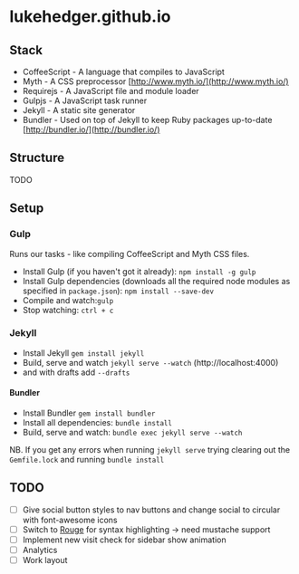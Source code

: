 lukehedger.github.io
====================

## Stack

- CoffeeScript - A language that compiles to JavaScript
- Myth - A CSS preprocessor [http://www.myth.io/](http://www.myth.io/)
- Requirejs - A JavaScript file and module loader
- Gulpjs - A JavaScript task runner
- Jekyll - A static site generator
- Bundler - Used on top of Jekyll to keep Ruby packages up-to-date [http://bundler.io/](http://bundler.io/)

## Structure

TODO

## Setup

### Gulp

Runs our tasks - like compiling CoffeeScript and Myth CSS files.

- Install Gulp (if you haven't got it already): `npm install -g gulp`
- Install Gulp dependencies (downloads all the required node modules as specified in `package.json`): `npm install --save-dev`
- Compile and watch:`gulp`
- Stop watching: `ctrl + c`

### Jekyll

- Install Jekyll `gem install jekyll`
- Build, serve and watch `jekyll serve --watch` (http://localhost:4000)
- and with drafts add `--drafts`

#### Bundler

- Install Bundler `gem install bundler`
- Install all dependencies: `bundle install`
- Build, serve and watch: `bundle exec jekyll serve --watch`

NB. If you get any errors when running `jekyll serve` trying clearing out the `Gemfile.lock` and running `bundle install`

## TODO

- [ ] Give social button styles to nav buttons and change social to circular with font-awesome icons
- [ ] Switch to [Rouge](https://github.com/jneen/rouge) for syntax highlighting -> need mustache support
- [ ] Implement new visit check for sidebar show animation
- [ ] Analytics
- [ ] Work layout